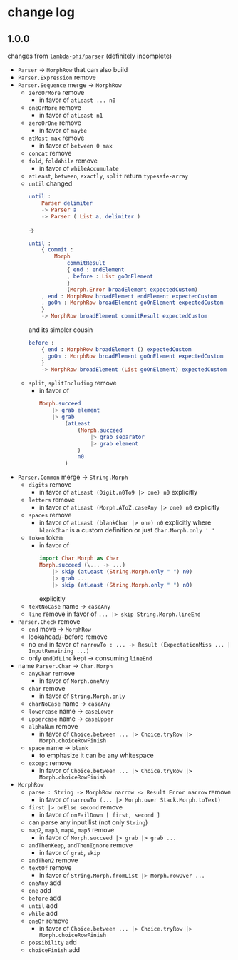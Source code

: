 # change log

## 1.0.0

changes from [`lambda-phi/parser`](https://dark.elm.dmy.fr/packages/lambda-phi/parser/latest/)
(definitely incomplete)

  - `Parser` → `MorphRow` that can also build
  - `Parser.Expression` remove
  - `Parser.Sequence` merge → `MorphRow`
      - `zeroOrMore` remove
          - in favor of `atLeast ... n0`
      - `oneOrMore` remove
          - in favor of `atLeast n1`
      - `zeroOrOne` remove
          - in favor of `maybe`
      - `atMost max` remove
          - in favor of `between 0 max`
      - `concat` remove
      - `fold`, `foldWhile` remove
          - in favor of `whileAccumulate`
      - `atLeast`, `between`, `exactly`, `split` return `typesafe-array`
      - `until` changed
        ```elm
        until :
            Parser delimiter
            -> Parser a
            -> Parser ( List a, delimiter )
        ```
        →
        ```elm
        until :
            { commit :
                Morph
                    commitResult
                    { end : endElement
                    , before : List goOnElement
                    }
                    (Morph.Error broadElement expectedCustom)
            , end : MorphRow broadElement endElement expectedCustom
            , goOn : MorphRow broadElement goOnElement expectedCustom
            }
            -> MorphRow broadElement commitResult expectedCustom
        ```
        and its simpler cousin
        ```elm
        before :
            { end : MorphRow broadElement () expectedCustom
            , goOn : MorphRow broadElement goOnElement expectedCustom
            }
            -> MorphRow broadElement (List goOnElement) expectedCustom
        ```
      - `split`, `splitIncluding` remove
          - in favor of
            ```elm
            Morph.succeed
                |> grab element
                |> grab
                    (atLeast
                        (Morph.succeed
                            |> grab separator
                            |> grab element
                        )
                        n0
                    )
            ```
  - `Parser.Common` merge → `String.Morph`
      - `digits` remove
          - in favor of `atLeast (Digit.n0To9 |> one) n0` explicitly
      - `letters` remove
          - in favor of `atLeast (Morph.AToZ.caseAny |> one) n0` explicitly
      - `spaces` remove
          - in favor of `atLeast (blankChar |> one) n0` explicitly
            where `blankChar` is a custom definition or just `Char.Morph.only ' '`
      - `token` token
          - in favor of
            ```elm
            import Char.Morph as Char
            Morph.succeed (\... -> ...)
                |> skip (atLeast (String.Morph.only " ") n0)
                |> grab ...
                |> skip (atLeast (String.Morph.only " ") n0)
            ```
            explicitly
      - `textNoCase` name → `caseAny`
      - `line` remove
        in favor of `... |> skip String.Morph.lineEnd`
  - `Parser.Check` remove
      - `end` move → `MorphRow`
      - lookahead/-before remove
      - no `end` in favor of `narrowTo : ... -> Result (ExpectationMiss ... | InputRemaining ...)`
      - only `endOfLine` kept → consuming `lineEnd`
  - name `Parser.Char` → `Char.Morph`
      - `anyChar` remove
          - in favor of `Morph.oneAny`
      - `char` remove
          - in favor of `String.Morph.only`
      - `charNoCase` name → `caseAny`
      - `lowercase` name → `caseLower`
      - `uppercase` name → `caseUpper`
      - `alphaNum` remove
          - in favor of `Choice.between ... |> Choice.tryRow |> Morph.choiceRowFinish`
      - `space` name → `blank`
          - to emphasize it can be any whitespace
      - `except` remove
          - in favor of `Choice.between ... |> Choice.tryRow |> Morph.choiceRowFinish`
  - `MorphRow`
      - `parse : String -> MorphRow narrow -> Result Error narrow` remove
          - in favor of
            `narrowTo (... |> Morph.over Stack.Morph.toText)`
      - `first |> orElse second` remove
          - in favor of `onFailDown [ first, second ]`
      - can parse any input list (not only `String`)
      - `map2`, `map3`, `map4`, `map5` remove
          - in favor of `Morph.succeed |> grab |> grab ...`
      - `andThenKeep`, `andThenIgnore` remove
          - in favor of `grab`, `skip`
      - `andThen2` remove
      - `textOf` remove
          - in favor of `String.Morph.fromList |> Morph.rowOver ...`
      - `oneAny` add
      - `one` add
      - `before` add
      - `until` add
      - `while` add
      - `oneOf` remove
          - in favor of `Choice.between ... |> Choice.tryRow |> Morph.choiceRowFinish`
      - `possibility` add
      - `choiceFinish` add

